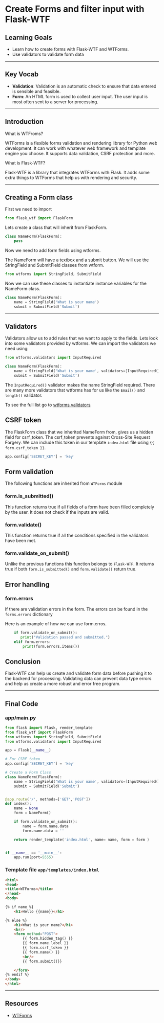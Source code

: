 # Create Forms and filter input with Flask-WTF

## Learning Goals

- Learn how to create forms with Flask-WTF and WTForms.
- Use validators to validate form data

***

## Key Vocab

- **Validation**: Validation is an automatic check to ensure that data entered is sensible and feasible.
- **Form**: An HTML form is used to collect user input. The user input is most often sent to a server for processing.

***

## Introduction

What is WTFroms?

WTForms is a flexible forms validation and rendering library for Python web development. It can work with whatever web framework and template engine you choose. It supports data validation, CSRF protection and more.

What is Flask-WTF?

Flask-WTF is a library that integrates WTForms with Flask. It adds some extra things to
WTForms that help us with rendering and security.

***

## Creating a Form class

First we need to import

```py
from flask_wtf import FlaskForm
```

Lets create a class that will inherit from FlaskForm.

```py
class NameForm(FlaskForm):
    pass

```

Now we need to add form fields using wtforms.

The NameForm will have a textbox and a submit button.
We will use the StringField and SubmitField classes from wtform.

```py
from wtforms import StringField, SubmitField
```

Now we can use these classes to instantiate instance variables for the NameForm class.

```py
class NameForm(FlaskForm):
    name = StringField('What is your name')
    submit = SubmitField('Submit')
```

***

## Validators

Validators allow us to add rules that we want to apply to the fields. Lets look into some validators provided by wtforms. We can import the validators we need using

```py
from wtforms.validators import InputRequired
```

```py
class NameForm(FlaskForm):
    name = StringField('What is your name', validators=[InputRequired()])
    submit = SubmitField('Submit')
```

The `InputRequired()` validator makes the name StringField required. There are many more validators that
wtforms has for us like the `Email()` and `length()` validator.

 To see the full list go to [wtforms validators](https://wtforms.readthedocs.io/en/stable/validators/#built-in-validators)

## CSRF token

The FlaskForm class that we inherited NameForm from, gives us a hidden field for csrf_token. The csrf_token prevents against Cross-Site Request Forgery. We can include this token in our template `index.html` file using `{{ form.csrf_token }}`.

```py
app.config['SECRET_KEY'] = 'key'

```

## Form validation

The following functions are inherited from `WTForms` module

### form.is_submitted()

This function returns true if all fields of a form have been filled completely by the user. It does not check if the inputs are valid.

### form.validate()

This function returns true if all the conditions specified in the validators have been met.

### form.validate_on_submit()

Unlike the previous functions this function belongs to `Flask-WTF`. It returns true if both `form.is_submitted()` and
`form.validate()` return true.

## Error handling

### form.errors

If there are validation errors in the form. The errors can be found in the `forms.errors` dictionary

Here is an example of how we can use form.erros.

```py
    if form.validate_on_submit():
       print("Validation passed and submitted.")
    elif form.errors:
        print(form.errors.items())

```

## Conclusion

Flask-WTF can help us create and validate form data before pushing it to the backend for processing. Validating data can prevent
data type errors and help us create a more robust and error free program.

***

## Final Code

### app/main.py

```py
from flask import Flask, render_template
from flask_wtf import FlaskForm
from wtforms import StringField, SubmitField
from wtforms.validators import InputRequired

app = Flask(__name__)

# For CSRF token
app.config['SECRET_KEY'] = 'key'

# Create a Form Class
class NameForm(FlaskForm):
    name = StringField('What is your name', validators=[InputRequired()])
    submit = SubmitField('Submit')


@app.route('/', methods=['GET','POST'])
def index():
    name = None
    form = NameForm()

    if form.validate_on_submit():
        name = form.name.data
        form.name.data = ''

    return render_template('index.html', name= name, form = form )


if __name__ == '__main__':
    app.run(port=5555)
```

### Template file `app/templates/index.html`

```html
<html>
<head>
<title>WTForms</title>
</head>
<body>

{% if name %}
    <h1>Hello {{name}}</h1>

{% else %}
    <h1>What is your name?</h1>
    <br/>
    <form method="POST">
        {{ form.hidden_tag() }}
        {{ form.name.label }}
        {{ form.csrf_token }}
        {{ form.name() }}
        <br/>
        {{ form.submit()}}

    </form>
{% endif %}
</body>
</html>

```

***

## Resources

- [WTForms](https://wtforms.readthedocs.io/en/3.0.x/)
